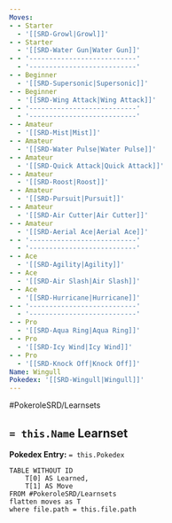 ```yaml
---
Moves:
- - Starter
  - '[[SRD-Growl|Growl]]'
- - Starter
  - '[[SRD-Water Gun|Water Gun]]'
- - '---------------------------'
  - '---------------------------'
- - Beginner
  - '[[SRD-Supersonic|Supersonic]]'
- - Beginner
  - '[[SRD-Wing Attack|Wing Attack]]'
- - '---------------------------'
  - '---------------------------'
- - Amateur
  - '[[SRD-Mist|Mist]]'
- - Amateur
  - '[[SRD-Water Pulse|Water Pulse]]'
- - Amateur
  - '[[SRD-Quick Attack|Quick Attack]]'
- - Amateur
  - '[[SRD-Roost|Roost]]'
- - Amateur
  - '[[SRD-Pursuit|Pursuit]]'
- - Amateur
  - '[[SRD-Air Cutter|Air Cutter]]'
- - Amateur
  - '[[SRD-Aerial Ace|Aerial Ace]]'
- - '---------------------------'
  - '---------------------------'
- - Ace
  - '[[SRD-Agility|Agility]]'
- - Ace
  - '[[SRD-Air Slash|Air Slash]]'
- - Ace
  - '[[SRD-Hurricane|Hurricane]]'
- - '---------------------------'
  - '---------------------------'
- - Pro
  - '[[SRD-Aqua Ring|Aqua Ring]]'
- - Pro
  - '[[SRD-Icy Wind|Icy Wind]]'
- - Pro
  - '[[SRD-Knock Off|Knock Off]]'
Name: Wingull
Pokedex: '[[SRD-Wingull|Wingull]]'
---
```


#PokeroleSRD/Learnsets

## `= this.Name` Learnset

**Pokedex Entry:** `= this.Pokedex`

```dataview
TABLE WITHOUT ID
    T[0] AS Learned,
    T[1] AS Move
FROM #PokeroleSRD/Learnsets
flatten moves as T
where file.path = this.file.path
```
